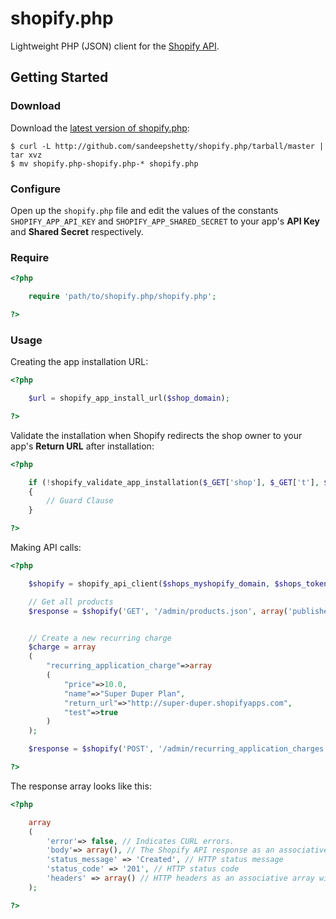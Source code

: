 # shopify.php

Lightweight PHP (JSON) client for the [Shopify API](http://api.shopify.com/).

## Getting Started

### Download
Download the [latest version of shopify.php](https://github.com/sandeepshetty/shopify.php/archives/master):

```shell
$ curl -L http://github.com/sandeepshetty/shopify.php/tarball/master | tar xvz
$ mv shopify.php-shopify.php-* shopify.php
```

### Configure
Open up the `shopify.php` file and edit the values of the constants `SHOPIFY_APP_API_KEY` and `SHOPIFY_APP_SHARED_SECRET` to your app's **API Key** and **Shared Secret** respectively.

### Require

```php
<?php

	require 'path/to/shopify.php/shopify.php';

?>
```

### Usage
Creating the app installation URL:

```php
<?php

	$url = shopify_app_install_url($shop_domain);

?>
```

Validate the installation when Shopify redirects the shop owner to your app's **Return URL** after installation:

```php
<?php

	if (!shopify_validate_app_installation($_GET['shop'], $_GET['t'], $_GET['timestamp'], $_GET['signature']))
	{
		// Guard Clause
	}

?>
```

Making API calls:

```php
<?php

	$shopify = shopify_api_client($shops_myshopify_domain, $shops_token);

	// Get all products
	$response = $shopify('GET', '/admin/products.json', array('published_status'=>'published'));


	// Create a new recurring charge
	$charge = array
	(
		"recurring_application_charge"=>array
		(
			"price"=>10.0,
			"name"=>"Super Duper Plan",
			"return_url"=>"http://super-duper.shopifyapps.com",
			"test"=>true
		)
	);

	$response = $shopify('POST', '/admin/recurring_application_charges.json', $charge);

?>
```

The response array looks like this:

```php
<?php

	array
	(
		'error'=> false, // Indicates CURL errors.
		'body'=> array(), // The Shopify API response as an associative array
		'status_message' => 'Created', // HTTP status message
		'status_code' => '201', // HTTP status code
		'headers' => array() // HTTP headers as an associative array with lowercase keys
	);

?>
```
